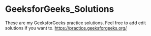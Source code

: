 # GeeksforGeeks_Solutions
These are my GeeksforGeeks practice solutions.
Feel free to add edit solutions if you want to.
https://practice.geeksforgeeks.org/

